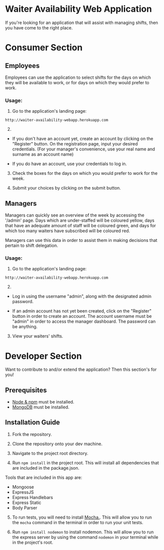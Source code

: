 # Waiter Availability Web Application

If you're looking for an application that will assist with managing shifts, then you have come to the right place.

# Consumer Section

## Employees

Employees can use the application to select shifts for the days on which they will be available to work, or for days
on which they would prefer to work.

### Usage:


1. Go to the application's landing page:

``` 
http://waiter-availability-webapp.herokuapp.com 
```

2.

  * If you don't have an account yet, create an account by clicking on the "Register" button. On the registration page, input
your desired credentials. (For your manager's convenience, use your real name and surname as an account name)

  * If you do have an account, use your credentials to log in.

3. Check the boxes for the days on which you would prefer to work for the week.

4. Submit your choices by clicking on the submit button.

## Managers

Managers can quickly see an overview of the week by accessing the '/admin' page. Days which are under-staffed will be
coloured yellow, days that have an adequate amount of staff will be coloured green, and days for which too many waiters
have subscribed will be coloured red.

Managers can use this data in order to assist them in making decisions that pertain to shift delegation.

### Usage:

1. Go to the application's landing page:

``` 
http://waiter-availability-webapp.herokuapp.com 
```

2.

  * Log in using the username "admin", along with the designated admin password.

  * If an admin account has not yet been created, click on the "Register" button in order to create an account. The account username must be "admin" in order to access the manager dashboard. The password can be anything.

3. View your waiters' shifts.

# Developer Section

Want to contribute to and/or extend the application? Then this section's for you!

## Prerequisites

* [Node & npm](https://nodejs.org/en/) must be installed.
* [MongoDB](https://docs.mongodb.com/manual/administration/install-community/) must be installed.

## Installation Guide

1. Fork the repository.

2. Clone the repository onto your dev machine.

3. Navigate to the project root directory.

4. Run ``` npm install ``` in the project root. This will install all dependencies that are included in the package.json.

  Tools that are included in this app are:
  * Mongoose
  * ExpressJS
  * Express Handlebars
  * Express Static
  * Body Parser

5. To run tests, you will need to install [Mocha.](https://mochajs.org/#installation). This will allow you to run the ` mocha `
command in the terminal in order to run your unit tests.

6. Run ``` npm install nodemon ``` to install nodemon. This will allow you to run the express server by using the command 
` nodemon ` in your terminal while in the project's root.
